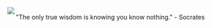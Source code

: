 

<img align="left" src="https://user-images.githubusercontent.com/92899817/144738213-88067883-f6b6-4a8a-909a-03df3936c722.png">
<p> 
 "The only true wisdom is knowing you know nothing." - Socrates
</p> 

<p2> 

</p2> <br>


